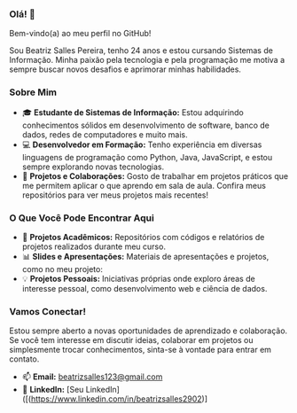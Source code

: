### Olá! 👋

Bem-vindo(a) ao meu perfil no GitHub!

Sou Beatriz Salles Pereira, tenho 24 anos e estou cursando Sistemas de Informação. Minha paixão pela tecnologia e pela programação me motiva a sempre buscar novos desafios e aprimorar minhas habilidades.

### Sobre Mim

- 🎓 **Estudante de Sistemas de Informação:** Estou adquirindo conhecimentos sólidos em desenvolvimento de software, banco de dados, redes de computadores e muito mais.
- 💻 **Desenvolvedor em Formação:** Tenho experiência em diversas linguagens de programação como Python, Java, JavaScript, e estou sempre explorando novas tecnologias.
- 🔧 **Projetos e Colaborações:** Gosto de trabalhar em projetos práticos que me permitem aplicar o que aprendo em sala de aula. Confira meus repositórios para ver meus projetos mais recentes!

### O Que Você Pode Encontrar Aqui

- 📂 **Projetos Acadêmicos:** Repositórios com códigos e relatórios de projetos realizados durante meu curso.
- 📊 **Slides e Apresentações:** Materiais de apresentações e projetos, como no meu projeto:
- 💡 **Projetos Pessoais:** Iniciativas próprias onde exploro áreas de interesse pessoal, como desenvolvimento web e ciência de dados.

### Vamos Conectar!

Estou sempre aberto a novas oportunidades de aprendizado e colaboração. Se você tem interesse em discutir ideias, colaborar em projetos ou simplesmente trocar conhecimentos, sinta-se à vontade para entrar em contato.

- 📫 **Email:** beatrizsalles123@gmail.com
- 💼 **LinkedIn:** [Seu LinkedIn]([(https://www.linkedin.com/in/beatrizsalles2902)]

